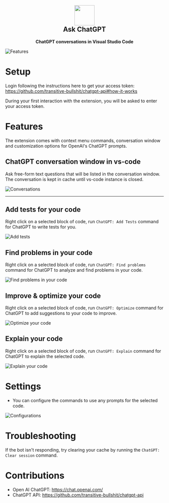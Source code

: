 <h2 align="center"><img src="https://raw.githubusercontent.com/gencay/vscode-chatgpt/main/images/iconWhite.png" height="64"><br>Ask ChatGPT</h2>
<p align="center"><strong>ChatGPT conversations in Visual Studio Code</strong></p>

![Features](./images/features.png)

# Setup

Login following the instructions here to get your access token: https://github.com/transitive-bullshit/chatgpt-api#how-it-works

During your first interaction with the extension, you will be asked to enter your access token.

# Features

The extension comes with context menu commands, conversation window and customization options for OpenAI's ChatGPT prompts.

## ChatGPT conversation window in vs-code

Ask free-form text questions that will be listed in the conversation window. The conversation is kept in cache until vs-code instance is closed.

![Conversations](./images/rust.png)

---

## Add tests for your code

Right click on a selected block of code, run `ChatGPT: Add Tests` command for ChatGPT to write tests for you.

![Add tests](./images/rust-test.png)

## Find problems in your code

Right click on a selected block of code, run `ChatGPT: Find problems` command for ChatGPT to analyze and find problems in your code.

![Find problems in your code](./images/rust-problem.png)

## Improve & optimize your code

Right click on a selected block of code, run `ChatGPT: Optimize` command for ChatGPT to add suggestions to your code to improve.

![Optimize your code](./images/python-optimize.png)

## Explain your code

Right click on a selected block of code, run `ChatGPT: Explain` command for ChatGPT to explain the selected code.

![Explain your code](./images/python-explain.png)

# Settings

- You can configure the commands to use any prompts for the selected code.

![Configurations](./images/settings.png)

# Troubleshooting

If the bot isn't responding, try clearing your cache by running the `ChatGPT: Clear session` command.

# Contributions

- Open AI ChatGPT: https://chat.openai.com/
- ChatGPT API: https://github.com/transitive-bullshit/chatgpt-api
